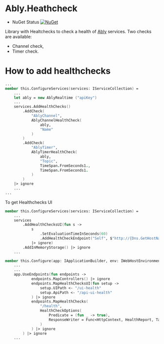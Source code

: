 # Ably.Heathcheck

* NuGet Status [![NuGet](https://buildstats.info/nuget/Ably.Healthcheck?includePreReleases=true)](https://www.nuget.org/packages/Ably.Healthcheck)

Library with Healtchecks to check a health of [Ably](ably.io) services.
Two checks are available:

- Channel check,
- Timer check.

# How to add healthchecks

```fsharp
...
member this.ConfigureServices(services: IServiceCollection) =
    ...
    let ably = new AblyRealtime ("apiKey")
    ...
    services.AddHealthChecks()
        .AddCheck(
            "AblyChannel",
            AblyChannelHealthCheck(
                ably,
                "Name"
            )
        )
        .AddCheck(
            "AblyTimer",
            AblyTimerHealthCheck(
                ably,
                "Topic",
                TimeSpan.FromSeconds1.,
                TimeSpan.FromSeconds1.
            )
        )
    |> ignore
    ...
...
```

To get Healthchecks UI

```fsharp
member this.ConfigureServices(services: IServiceCollection) =
    ...
    services
        .AddHealthChecksUI(fun s ->
            s
                .SetEvaluationTimeInSeconds(60)
                .AddHealthCheckEndpoint("Self", $"http://{Dns.GetHostName()}/health")
            |> ignore)
        .AddInMemoryStorage() |> ignore
    ...

member this.Configure(app: IApplicationBuilder, env: IWebHostEnvironment) =
    ...
    ...
    app.UseEndpoints(fun endpoints ->
            endpoints.MapControllers() |> ignore
            endpoints.MapHealthChecksUI(fun setup ->
                setup.UIPath <- "/ui-health"
                setup.ApiPath <- "/api-ui-health"
            ) |> ignore
            endpoints.MapHealthChecks(
                "/health",
                HealthCheckOptions(
                    Predicate = (fun _ -> true),
                    ResponseWriter = Func<HttpContext, HealthReport, Task>(fun (context) (c: HealthReport) -> UIResponseWriter.WriteHealthCheckUIResponse(context, c))
                )
            ) |> ignore
        ) |> ignore
    ...
```
